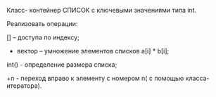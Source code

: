 Класс- контейнер СПИСОК с ключевыми значениями типа int. 

Реализовать операции:

[] – доступа по индексу;

* вектор – умножение элементов списков a[i] * b[i];

int() - определение размера списка;

+n - переход вправо к элементу с номером n( с помощью класса-итератора).

